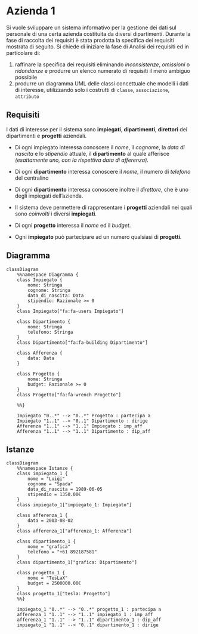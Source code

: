 # Azienda 1

Si vuole sviluppare un sistema informativo per la gestione dei dati sul personale di una certa azienda costituita da diversi dipartimenti. Durante la fase di raccolta dei requisiti è stata prodotta la specifica dei requisiti mostrata di seguito. Si chiede di iniziare la fase di Analisi dei requisiti ed in particolare di:

1. raffinare la specifica dei requisiti eliminando _inconsistenze_, _omissioni_ o _ridondanze_ e produrre un elenco numerato di requisiti il meno ambiguo possibile
2. produrre un diagramma UML delle classi concettuale che modelli i dati di interesse, utilizzando solo i costrutti di `classe`, `associazione`, `attributo`

## Requisiti

I dati di interesse per il sistema sono **impiegati**, **dipartimenti**, **direttori** dei dipartimenti e **progetti** aziendali.

- Di ogni impiegato interessa conoscere il _nome_, il _cognome_, la _data di nascita_ e lo _stipendio_ attuale, il **dipartimento** al quale afferisce _(esattamente uno, con la rispettiva data di afferenza)_.

- Di ogni **dipartimento** interessa conoscere il _nome_, il numero di _telefono_ del centralino

<!-- , e la data di afferenza di ognuno degli impiegati che vi lavorano. -->

- Di ogni **dipartimento** interessa conoscere inoltre il _direttore_, che è uno degli impiegati dell’azienda.

<!-- Il direttore afferisce al dipartimento che dirige, e, visto che il direttore è un impiegato, può afferire ad un solo dipartimento -->

- Il sistema deve permettere di rappresentare i **progetti** aziendali nei quali sono _coinvolti_ i diversi **impiegati**.

- Di ogni **progetto** interessa il _nome_ ed il _budget_.

- Ogni **impiegato** può partecipare ad un numero qualsiasi di **progetti**.

<style>
    .edgeLabel {
        position: relative !important;
        z-index: 10 !important;
        background: lightgray;
    }
</style>

## Diagramma

```mermaid
classDiagram
	%%namespace Diagramma {
    class Impiegato {
        nome: Stringa
        cognome: Stringa
        data_di_nascita: Data
        stipendio: Razionale >= 0
    }
    class Impiegato["fa:fa-users Impiegato"]

    class Dipartimento {
        nome: Stringa
        telefono: Stringa
    }
    class Dipartimento["fa:fa-building Dipartimento"]

    class Afferenza {
        data: Data
    }

    class Progetto {
        nome: Stringa
        budget: Razionale >= 0
    }
    class Progetto["fa:fa-wrench Progetto"]

	%%}

	Impiegato "0..*" --> "0..*" Progetto : partecipa a
	Impiegato "1..1" --> "0..1" Dipartimento : dirige
	Afferenza "1..1" --> "1..1" Impiegato : imp_aff
	Afferenza "1..1" --> "1..1" Dipartimento : dip_aff
```

<!-- namespace Istanze { -->
<!-- 	class impiegato_1 { -->
<!-- 		nome = "Luigi" -->
<!-- 		cognome = "Spada" -->
<!-- 		data_di_nascita = 1989-06-05 -->
<!-- 		stipendio = 1350.00€ -->
<!-- 	} -->
<!-- 	class impiegato_1["impiegato_1: Impiegato"] -->
<!---->
<!-- 	class afferenza_1 { -->
<!-- 		data = 2003-08-02 -->
<!-- 	} -->
<!-- 	class afferenza_1["afferenza_1: Afferenza"] -->
<!---->
<!-- 	class dipartimento_1 { -->
<!-- 		nome = "grafica" -->
<!-- 		telefono = "+61 892187581" -->
<!-- 	} -->
<!-- 	class dipartimento_1["grafica: Dipartimento"] -->
<!---->
<!-- 	class progetto_1 { -->
<!-- 		nome = "TesLaX" -->
<!-- 		budget = 2500000.00€ -->
<!-- 	} -->
<!-- 	class progetto_1["tesla: Progetto"] -->
<!-- } -->

<!-- impiegato_1 ..> Impiegato : <i><< istanza di >></i> -->
<!-- dipartimento_1 ..> Dipartimento : <i><< istanza di >></i> -->
<!-- progetto_1 ..> Progetto : <i><< istanza di >></i> -->
<!-- afferenza_1 ..> Afferenza : <i><< istanza di >></i> -->

## Istanze

```mermaid
classDiagram
	%%namespace Istanze {
    class impiegato_1 {
        nome = "Luigi"
        cognome = "Spada"
        data_di_nascita = 1989-06-05
        stipendio = 1350.00€
    }
    class impiegato_1["impiegato_1: Impiegato"]

    class afferenza_1 {
        data = 2003-08-02
    }
    class afferenza_1["afferenza_1: Afferenza"]

    class dipartimento_1 {
        nome = "grafica"
        telefono = "+61 892187581"
    }
    class dipartimento_1["grafica: Dipartimento"]

    class progetto_1 {
        nome = "TesLaX"
        budget = 2500000.00€
    }
    class progetto_1["tesla: Progetto"]
	%%}

	impiegato_1 "0..*" --> "0..*" progetto_1 : partecipa a
	afferenza_1 "1..1" --> "1..1" impiegato_1 : imp_aff
	afferenza_1 "1..1" --> "1..1" dipartimento_1 : dip_aff
	impiegato_1 "1..1" --> "0..1" dipartimento_1 : dirige
```


<!-- afferenza_1 --|> impiegato_1 : impiegato_afferenza -->
<!-- afferenza_1 --|> dipartimento_1 : dipartimento_afferenza -->
<!-- impiegato_1 --|> dipartimento_1 : dirige -->
<!-- impiegato_1 --|> progetto_1 : partecipa a -->
<style>
	.er.relationshipLine{
		marker-start: none;
		marker-end: none;
	}
	.er.attributeBoxEven {
		/* 	The box containing attributes on even-numbered rows  */ 
	}
	.er.attributeBoxOdd {
		/* 	The box containing attributes on odd-numbered rows  */ 
	}
	.er.entityBox {
		/* 	The box representing an entity  */ 
	}
	.er.entityLabel {
		/* 	The label for an entity  */ 
	}
	.er.relationshipLabel {
		/* 	The label for a relationship  */ 
	}
	.er.relationshipLabelBox {
		/* 	The box surrounding a relationship label  */ 
	}
	.er.relationshipLine {
		/* 	The line representing a relationship between entities  */ 
	}
</style>
